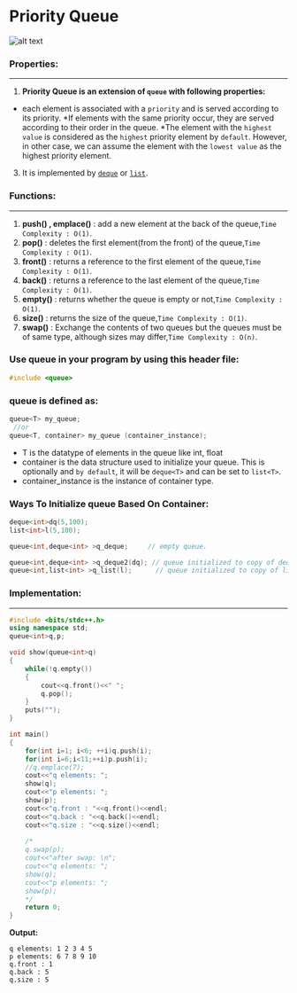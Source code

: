 # Priority Queue

![alt text](https://cdn.programiz.com/sites/tutorial2program/files/Introduction.png)


### Properties:
***
1. **Priority Queue is an extension of `queue` with following properties:**
* each element is associated with a `priority` and is served according to its priority.
*If elements with the same priority occur, they are served according to their order in the queue.
*The element with the `highest value` is considered as the `highest` priority element by `default`. However, 
in other case, we can assume the element with the `lowest value` as the highest priority element.
3. It is implemented by [`deque`](https://github.com/ahmedmohamedsakr/Competitive-Programming/blob/mine/STL/Sequence%20Containers/Deque.md) or 
[`list`](https://github.com/ahmedmohamedsakr/Competitive-Programming/blob/mine/STL/Sequence%20Containers/List.md).

### Functions:
***
1. **push() , emplace()** : add a new element at the back of the queue,`Time Complexity : O(1)`.
2. **pop()** : deletes the first element(from the front) of the queue,`Time Complexity : O(1)`.
3. **front()** :  returns a reference to the first element of the queue,`Time Complexity : O(1)`.
4. **back()** :  returns a reference to the last element of the queue,`Time Complexity : O(1)`.
5. **empty()** : returns whether the queue is empty or not,`Time Complexity : O(1)`.
6. **size()** : returns the size of the queue,`Time Complexity : O(1)`.
7. **swap()** : Exchange the contents of two queues but the queues must be of same type, although sizes may differ,`Time Complexity : O(n)`.


### Use queue in your program by using this header file:
```cpp
#include <queue>
```

### queue is defined as:
```cpp
queue<T> my_queue;
 //or
queue<T, container> my_queue (container_instance);
```
* T is the datatype of elements in the queue like int, float
* container is the data structure used to initialize your queue. This is optionally and `by default`, it will be `deque<T>` and can be set to `list<T>`.
* container_instance is the instance of container type.

### Ways To Initialize queue Based On Container:
```cpp
deque<int>dq(5,100);
list<int>l(5,100);

queue<int,deque<int> >q_deque;     // empty queue.

queue<int,deque<int> >q_deque2(dq); // queue initialized to copy of deque.
queue<int,list<int> >q_list(l);      // queue initialized to copy of list.
```

### Implementation:
***
```cpp
#include <bits/stdc++.h>
using namespace std;
queue<int>q,p;

void show(queue<int>q)
{
    while(!q.empty())
    {
        cout<<q.front()<<" ";
        q.pop();
    }
    puts("");
}

int main()
{
    for(int i=1; i<6; ++i)q.push(i);
    for(int i=6;i<11;++i)p.push(i);
    //q.emplace(7);
    cout<<"q elements: ";
    show(q);
    cout<<"p elements: ";
    show(p);
    cout<<"q.front : "<<q.front()<<endl;
    cout<<"q.back : "<<q.back()<<endl;
    cout<<"q.size : "<<q.size()<<endl;
    
    /*
    q.swap(p);
    cout<<"after swap: \n";
    cout<<"q elements: ";
    show(q);
    cout<<"p elements: ";
    show(p);
    */
    return 0;
}

```

**Output:**
```
q elements: 1 2 3 4 5
p elements: 6 7 8 9 10
q.front : 1
q.back : 5
q.size : 5
```

